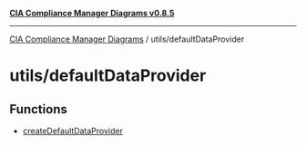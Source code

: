[**CIA Compliance Manager Diagrams v0.8.5**](../../README.md)

***

[CIA Compliance Manager Diagrams](../../modules.md) / utils/defaultDataProvider

# utils/defaultDataProvider

## Functions

- [createDefaultDataProvider](functions/createDefaultDataProvider.md)
